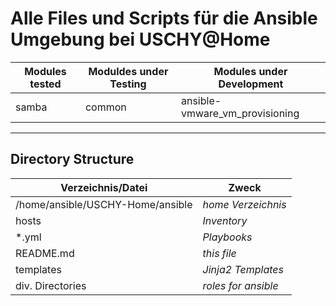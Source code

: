 <h1>Alle Files und Scripts für die Ansible Umgebung bei USCHY@Home</h1>

<table>
  <thead>
    <tr>
      <th>Modules tested</th>
      <th>Moduldes under Testing</th>
      <th>Modules under Development</th>
    </tr>
  </thead>
  <tbody>
    <tr>
      <td> samba</td>
      <td>common</td>
      <td>ansible-vmware_vm_provisioning</td>
    </tr>
</table>

---
<h2>Directory Structure</h2>
<table>
  <thead>
    <tr>
      <th>Verzeichnis/Datei</th>
      <th>Zweck</th>
    </tr>
  </thead>
  <tbody>
    <tr>
      <td>/home/ansible/USCHY-Home/ansible</td>
      <td><em>home Verzeichnis</em></td>
    </tr>
    <tr>
      <td>hosts</td>
      <td><em>Inventory</em></td>
    </tr>
    <tr>
      <td>*.yml</td>
      <td><em>Playbooks</em></td>
    </tr>
    <tr>
      <td>README.md</td>
      <td><em>this file</em></td>
    </tr>
    <tr>
      <td>templates</td>
      <td><em>Jinja2 Templates</em></td>
    </tr>
    <tr>
      <td>div. Directories</td>
      <td><em>roles for ansible</em></td> 
    </tr>
</table>
